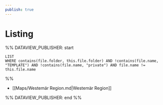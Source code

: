 ```yaml
---
publish: true
---
```


# Listing
 
%% DATAVIEW_PUBLISHER: start
```dataview  
LIST  
WHERE contains(file.folder, this.file.folder) AND !contains(file.name, "TEMPLATE") AND !contains(file.name, "private") AND file.name != this.file.name 
```
%%

- [[Maps/Westemär Region.md|Westemär Region]]

%% DATAVIEW_PUBLISHER: end %%
